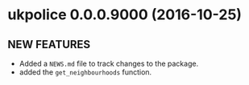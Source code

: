 # ukpolice 0.0.0.9000 (2016-10-25)

## NEW FEATURES
* Added a `NEWS.md` file to track changes to the package.
* added the `get_neighbourhoods` function.

<!--NEW FEATURES, MINOR IMPROVEMENTS, BUG FIXES, DEPRECATED AND DEFUNCT -- >
